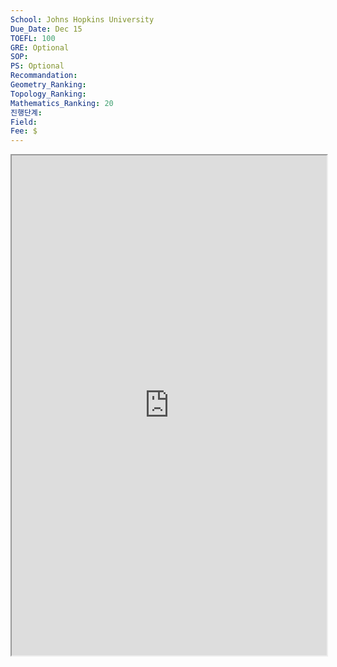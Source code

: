 ```yaml
---
School: Johns Hopkins University
Due_Date: Dec 15
TOEFL: 100
GRE: Optional
SOP: 
PS: Optional
Recommandation: 
Geometry_Ranking: 
Topology_Ranking: 
Mathematics_Ranking: 20
진행단계: 
Field: 
Fee: $
---
```

<iframe
height=800,
width=100%,
src="https://mathematics.jhu.edu/graduate/admissions/"></iframe>